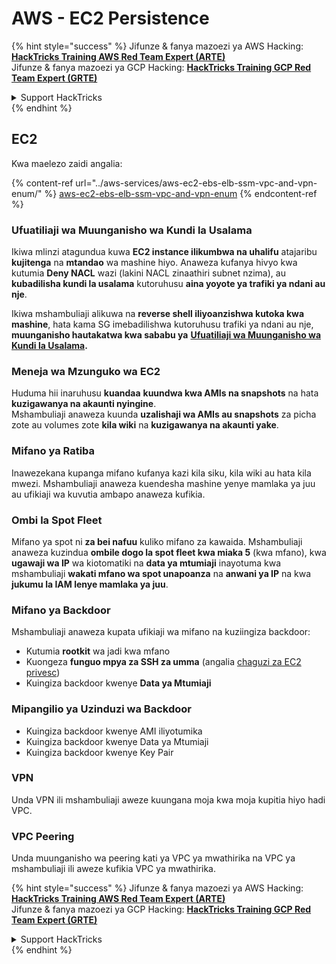 # AWS - EC2 Persistence

{% hint style="success" %}
Jifunze & fanya mazoezi ya AWS Hacking:<img src="../../../.gitbook/assets/image (1) (1) (1) (1).png" alt="" data-size="line">[**HackTricks Training AWS Red Team Expert (ARTE)**](https://training.hacktricks.xyz/courses/arte)<img src="../../../.gitbook/assets/image (1) (1) (1) (1).png" alt="" data-size="line">\
Jifunze & fanya mazoezi ya GCP Hacking: <img src="../../../.gitbook/assets/image (2) (1).png" alt="" data-size="line">[**HackTricks Training GCP Red Team Expert (GRTE)**<img src="../../../.gitbook/assets/image (2) (1).png" alt="" data-size="line">](https://training.hacktricks.xyz/courses/grte)

<details>

<summary>Support HackTricks</summary>

* Angalia [**mpango wa usajili**](https://github.com/sponsors/carlospolop)!
* **Jiunge na** 💬 [**kikundi cha Discord**](https://discord.gg/hRep4RUj7f) au [**kikundi cha telegram**](https://t.me/peass) au **tufuatilie** kwenye **Twitter** 🐦 [**@hacktricks\_live**](https://twitter.com/hacktricks_live)**.**
* **Shiriki mbinu za hacking kwa kuwasilisha PRs kwa** [**HackTricks**](https://github.com/carlospolop/hacktricks) na [**HackTricks Cloud**](https://github.com/carlospolop/hacktricks-cloud) repos za github.

</details>
{% endhint %}

## EC2

Kwa maelezo zaidi angalia:

{% content-ref url="../aws-services/aws-ec2-ebs-elb-ssm-vpc-and-vpn-enum/" %}
[aws-ec2-ebs-elb-ssm-vpc-and-vpn-enum](../aws-services/aws-ec2-ebs-elb-ssm-vpc-and-vpn-enum/)
{% endcontent-ref %}

### Ufuatiliaji wa Muunganisho wa Kundi la Usalama

Ikiwa mlinzi atagundua kuwa **EC2 instance ilikumbwa na uhalifu** atajaribu **kujitenga** na **mtandao** wa mashine hiyo. Anaweza kufanya hivyo kwa kutumia **Deny NACL** wazi (lakini NACL zinaathiri subnet nzima), au **kubadilisha kundi la usalama** kutoruhusu **aina yoyote ya trafiki ya ndani au nje**.

Ikiwa mshambuliaji alikuwa na **reverse shell iliyoanzishwa kutoka kwa mashine**, hata kama SG imebadilishwa kutoruhusu trafiki ya ndani au nje, **muunganisho hautakatwa kwa sababu ya** [**Ufuatiliaji wa Muunganisho wa Kundi la Usalama**](https://docs.aws.amazon.com/AWSEC2/latest/UserGuide/security-group-connection-tracking.html)**.**

### Meneja wa Mzunguko wa EC2

Huduma hii inaruhusu **kuandaa** **kuundwa kwa AMIs na snapshots** na hata **kuzigawanya na akaunti nyingine**.\
Mshambuliaji anaweza kuunda **uzalishaji wa AMIs au snapshots** za picha zote au volumes zote **kila wiki** na **kuzigawanya na akaunti yake**.

### Mifano ya Ratiba

Inawezekana kupanga mifano kufanya kazi kila siku, kila wiki au hata kila mwezi. Mshambuliaji anaweza kuendesha mashine yenye mamlaka ya juu au ufikiaji wa kuvutia ambapo anaweza kufikia.

### Ombi la Spot Fleet

Mifano ya spot ni **za bei nafuu** kuliko mifano za kawaida. Mshambuliaji anaweza kuzindua **ombile dogo la spot fleet kwa miaka 5** (kwa mfano), kwa **ugawaji wa IP** wa kiotomatiki na **data ya mtumiaji** inayotuma kwa mshambuliaji **wakati mfano wa spot unapoanza** na **anwani ya IP** na kwa **jukumu la IAM lenye mamlaka ya juu**.

### Mifano ya Backdoor

Mshambuliaji anaweza kupata ufikiaji wa mifano na kuziingiza backdoor:

* Kutumia **rootkit** wa jadi kwa mfano
* Kuongeza **funguo mpya za SSH za umma** (angalia [chaguzi za EC2 privesc](../aws-privilege-escalation/aws-ec2-privesc.md))
* Kuingiza backdoor kwenye **Data ya Mtumiaji**

### **Mipangilio ya Uzinduzi wa Backdoor**

* Kuingiza backdoor kwenye AMI iliyotumika
* Kuingiza backdoor kwenye Data ya Mtumiaji
* Kuingiza backdoor kwenye Key Pair

### VPN

Unda VPN ili mshambuliaji aweze kuungana moja kwa moja kupitia hiyo hadi VPC.

### VPC Peering

Unda muunganisho wa peering kati ya VPC ya mwathirika na VPC ya mshambuliaji ili aweze kufikia VPC ya mwathirika.

{% hint style="success" %}
Jifunze & fanya mazoezi ya AWS Hacking:<img src="../../../.gitbook/assets/image (1) (1) (1) (1).png" alt="" data-size="line">[**HackTricks Training AWS Red Team Expert (ARTE)**](https://training.hacktricks.xyz/courses/arte)<img src="../../../.gitbook/assets/image (1) (1) (1) (1).png" alt="" data-size="line">\
Jifunze & fanya mazoezi ya GCP Hacking: <img src="../../../.gitbook/assets/image (2) (1).png" alt="" data-size="line">[**HackTricks Training GCP Red Team Expert (GRTE)**<img src="../../../.gitbook/assets/image (2) (1).png" alt="" data-size="line">](https://training.hacktricks.xyz/courses/grte)

<details>

<summary>Support HackTricks</summary>

* Angalia [**mpango wa usajili**](https://github.com/sponsors/carlospolop)!
* **Jiunge na** 💬 [**kikundi cha Discord**](https://discord.gg/hRep4RUj7f) au [**kikundi cha telegram**](https://t.me/peass) au **tufuatilie** kwenye **Twitter** 🐦 [**@hacktricks\_live**](https://twitter.com/hacktricks_live)**.**
* **Shiriki mbinu za hacking kwa kuwasilisha PRs kwa** [**HackTricks**](https://github.com/carlospolop/hacktricks) na [**HackTricks Cloud**](https://github.com/carlospolop/hacktricks-cloud) repos za github.

</details>
{% endhint %}
